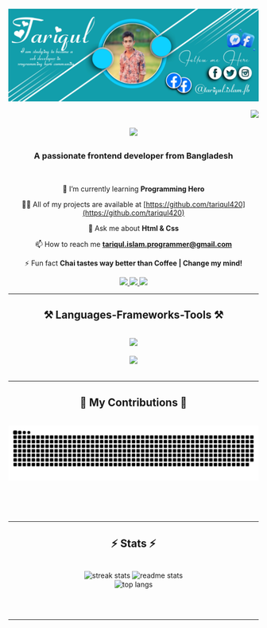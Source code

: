 ![logo](https://github.com/tariqul420/tariqul420/blob/main/Facebook%20cover.jpg)

<img align="right" src="https://visitor-badge.laobi.icu/badge?page_id=tariqul420.tariqul420" />

<h1 align="center">
    <img src="https://readme-typing-svg.herokuapp.com/?font=Righteous&size=35&center=true&vCenter=true&width=500&height=70&duration=4000&lines=Hi+There!+👋;+I'm+Tariqul+Islam!;" />
</h1>

<h3 align="center">A passionate frontend developer from Bangladesh</h3>

<br/>

<div align="center">
 
 🌱 I’m currently learning **Programming Hero**

👨‍💻 All of my projects are available at [https://github.com/tariqul420](https://github.com/tariqul420)

💬 Ask me about **Html & Css**

📫 How to reach me **tariqul.islam.programmer@gmail.com**

⚡ Fun fact **Chai tastes way better than Coffee | Change my mind!**

 </div>
 
<div align="center"> 
  <a href="mailto:tariqul.islam.programmer@gmail.com">
    <img src="https://img.shields.io/badge/Gmail-333333?style=for-the-badge&logo=gmail&logoColor=red" />
  </a>
  <a href="https://www.facebook.com/tariqul.islam.fb" target="_blank">
    <img src="https://img.shields.io/badge/FaceBook-0077B5?style=for-the-badge&logo=facebook&logoColor=white" target="_blank" />
  </a>
  <a href="https://tariqul420.github.io/PORTFOLIO-WEBSITE/" target="_blank">
     <img src="https://img.shields.io/badge/Portfolio-FF5722?style=for-the-badge&logo=todoist&logoColor=white" target="_blank" /> <!-- sqlite, safari, google-chrome are other good icon options -->
  </a>
</div>

 <hr/>
 
<h2 align="center">⚒️ Languages-Frameworks-Tools ⚒️</h2>
<br/>
<div align="center">
    <img src="https://skillicons.dev/icons?i=react,bootstrap,html,css,vscode,github,figma,tailwind" /><br><br>
    <img src="https://skillicons.dev/icons?i=git,nodejs,python,javascript,firebase,mongodb,c,java" /><br>
</div>

<br/>
<hr/>

<div align="center">
  <h2>🐍 My Contributions 🐍</h2>
  <br>
  <img alt="snake eating my contributions" src="https://raw.githubusercontent.com/salesp07/salesp07/output/github-contribution-grid-snake.svg" />
  
  <br/><br/><br/>
</div>

<hr/>

<h2 align="center">⚡ Stats ⚡</h2>
<br>

<div align=center>
  <img width=390 src="https://github-readme-streak-stats-tariqul420.vercel.app/?user=tariqul420&count_private=true&theme=react&border_radius=10" alt="streak stats"/>
  <img width=390 src="https://github-readme-stats-tariqul420.vercel.app/api?username=tariqul420&count_private=true&show_icons=true&theme=react&rank_icon=github&border_radius=10" alt="readme stats" />
  <br/>
   <img width=325 align="center" src="https://github-readme-stats.vercel.app/api/top-langs?username=tariqul420&show_icons=true&locale=en&layout=compact&theme=react&border_radius=10&size_weight=0.5&count_weight=0.5&exclude_repo=github-readme-stats" alt="top langs" />
</div>

<br/><br/>

<hr/>

<br/>
